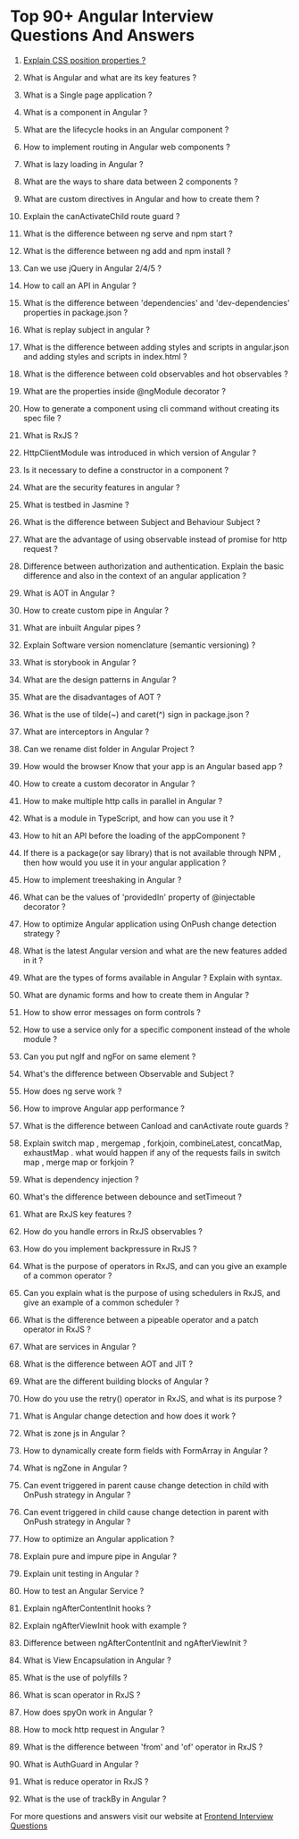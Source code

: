 # Top 90+ Angular Interview Questions And Answers

1. [Explain CSS position properties ?](https://www.frontendinterviewquestions.com/interview-questions/explain-css-position-properties)

1. What is Angular and what are its key features ?
2. What is a Single page application ?
3. What is a component in Angular ?
4. What are the lifecycle hooks in an Angular component ?
5. How to implement routing in Angular web components ?
6. What is lazy loading in Angular ?
7. What are the ways to share data between 2 components ?
8. What are custom directives in Angular and how to create them ?
9. Explain the canActivateChild route guard ?
10. What is the difference between ng serve and npm start ?
11. What is the difference between ng add and npm install ?
12. Can we use jQuery in Angular 2/4/5 ?
13. How to call an API in Angular ?
14. What is the difference between 'dependencies' and 'dev-dependencies' properties in package.json ?
15. What is replay subject in angular ?
16. What is the difference between adding styles and scripts in angular.json and adding styles and scripts in index.html ?
17. What is the difference between cold observables and hot observables ?
18. What are the properties inside @ngModule decorator ?
19. How to generate a component using cli command without creating its spec file ?
20. What is RxJS ?
21. HttpClientModule was introduced in which version of Angular ?
22. Is it necessary to define a constructor in a component ?
23. What are the security features in angular ?
24. What is testbed in Jasmine ?
25. What is the difference between Subject and Behaviour Subject ?
26. What are the advantage of using observable instead of promise for http request ?
27. Difference between authorization and authentication. Explain the basic difference and also in the context of an angular application ?
28. What is AOT in Angular ?
29. How to create custom pipe in Angular ?
30. What are inbuilt Angular pipes ?
31. Explain Software version nomenclature (semantic versioning) ?
32. What is storybook in Angular ?
33. What are the design patterns in Angular ?
34. What are the disadvantages of AOT ?
35. What is the use of tilde(~) and caret(^) sign in package.json ?
36. What are interceptors in Angular ?
37. Can we rename dist folder in Angular Project ?
38. How would the browser Know that your app is an Angular based app ?
39. How to create a custom decorator in Angular ?
40. How to make multiple http calls in parallel in Angular ?
41. What is a module in TypeScript, and how can you use it ?
42. How to hit an API before the loading of the appComponent ?
43. If there is a package(or say library) that is not available through NPM , then how would you use it in your angular application ?
44. How to implement treeshaking in Angular ?
45. What can be the values of 'providedIn' property of @injectable decorator ?
46. How to optimize Angular application using OnPush change detection strategy ?
47. What is the latest Angular version and what are the new features added in it ?
48. What are the types of forms available in Angular ? Explain with syntax.
49. What are dynamic forms and how to create them in Angular ?
50. How to show error messages on form controls ?
51. How to use a service only for a specific component instead of the whole module ?
52. Can you put ngIf and ngFor on same element ?
53. What's the difference between Observable and Subject ?
54. How does ng serve work ?
55. How to improve Angular app performance ?
56. What is the difference between Canload and canActivate route guards ?
57. Explain switch map , mergemap , forkjoin, combineLatest, concatMap, exhaustMap . what would happen if any of the requests fails in switch map , merge map or forkjoin ?
58. What is dependency injection ?
59. What's the difference between debounce and setTimeout ?
60. What are RxJS key features ?
61. How do you handle errors in RxJS observables ?
62. How do you implement backpressure in RxJS ?
63. What is the purpose of operators in RxJS, and can you give an example of a common operator ?
64. Can you explain what is the purpose of using schedulers in RxJS, and give an example of a common scheduler ?
65. What is the difference between a pipeable operator and a patch operator in RxJS ?
66. What are services in Angular ?
67. What is the difference between AOT and JIT ?
68. What are the different building blocks of Angular ?
69. How do you use the retry() operator in RxJS, and what is its purpose ?
70. What is Angular change detection and how does it work ?
71. What is zone js in Angular ?
72. How to dynamically create form fields with FormArray in Angular ?
73. What is ngZone in Angular ?
74. Can event triggered in parent cause change detection in child with OnPush strategy in Angular ?
75. Can event triggered in child cause change detection in parent with OnPush strategy in Angular ?
76. How to optimize an Angular application ?
77. Explain pure and impure pipe in Angular ?
78. Explain unit testing in Angular ?
79. How to test an Angular Service ?
80. Explain ngAfterContentInit hooks ?
81. Explain ngAfterViewInit hook with example ?
82. Difference between ngAfterContentInit and ngAfterViewInit ?
83. What is View Encapsulation in Angular ?
84. What is the use of polyfills ?
85. What is scan operator in RxJS ?
86. How does spyOn work in Angular ?
87. How to mock http request in Angular ?
88. What is the difference between 'from' and 'of' operator in RxJS ?
89. What is AuthGuard in Angular ?
90. What is reduce operator in RxJS ?
91. What is the use of trackBy in Angular ?


For more questions and answers visit our website at [Frontend Interview Questions](https://www.frontendinterviewquestions.com/)

